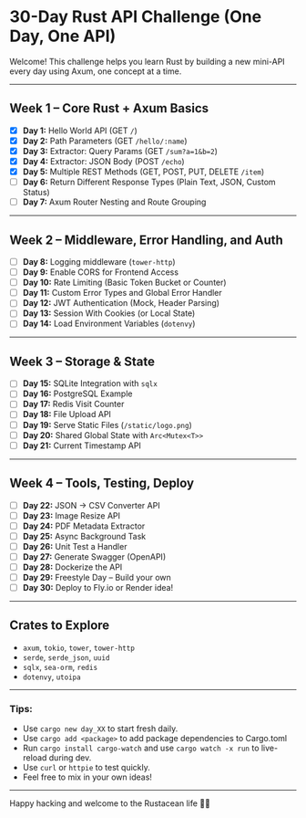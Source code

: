 # 30-Day Rust API Challenge (One Day, One API)

Welcome! This challenge helps you learn Rust by building a new mini-API every day using Axum, one concept at a time.

---

## Week 1 – Core Rust + Axum Basics

- [x] **Day 1:** Hello World API (GET `/`)
- [x] **Day 2:** Path Parameters (GET `/hello/:name`)
- [x] **Day 3:** Extractor: Query Params (GET `/sum?a=1&b=2`)
- [x] **Day 4:** Extractor: JSON Body (POST `/echo`)
- [x] **Day 5:** Multiple REST Methods (GET, POST, PUT, DELETE `/item`)
- [ ] **Day 6:** Return Different Response Types (Plain Text, JSON, Custom Status)
- [ ] **Day 7:** Axum Router Nesting and Route Grouping

---

## Week 2 – Middleware, Error Handling, and Auth

- [ ] **Day 8:** Logging middleware (`tower-http`)
- [ ] **Day 9:** Enable CORS for Frontend Access
- [ ] **Day 10:** Rate Limiting (Basic Token Bucket or Counter)
- [ ] **Day 11:** Custom Error Types and Global Error Handler
- [ ] **Day 12:** JWT Authentication (Mock, Header Parsing)
- [ ] **Day 13:** Session With Cookies (or Local State)
- [ ] **Day 14:** Load Environment Variables (`dotenvy`)

---

## Week 3 – Storage & State

- [ ] **Day 15:** SQLite Integration with `sqlx`
- [ ] **Day 16:** PostgreSQL Example
- [ ] **Day 17:** Redis Visit Counter
- [ ] **Day 18:** File Upload API
- [ ] **Day 19:** Serve Static Files (`/static/logo.png`)
- [ ] **Day 20:** Shared Global State with `Arc<Mutex<T>>`
- [ ] **Day 21:** Current Timestamp API

---

## Week 4 – Tools, Testing, Deploy

- [ ] **Day 22:** JSON → CSV Converter API
- [ ] **Day 23:** Image Resize API
- [ ] **Day 24:** PDF Metadata Extractor
- [ ] **Day 25:** Async Background Task
- [ ] **Day 26:** Unit Test a Handler
- [ ] **Day 27:** Generate Swagger (OpenAPI)
- [ ] **Day 28:** Dockerize the API
- [ ] **Day 29:** Freestyle Day – Build your own
- [ ] **Day 30:** Deploy to Fly.io or Render idea!

---

## Crates to Explore

- `axum`, `tokio`, `tower`, `tower-http`
- `serde`, `serde_json`, `uuid`
- `sqlx`, `sea-orm`, `redis`
- `dotenvy`, `utoipa`

---

### Tips:
- Use `cargo new day_XX` to start fresh daily. <!-- Or use `cargo init --bin --vcs none` -->
- Use `cargo add <package>` to add package dependencies to Cargo.toml
- Run `cargo install cargo-watch` and use `cargo watch -x run` to live-reload during dev.
- Use `curl` or `httpie` to test quickly.
- Feel free to mix in your own ideas!

---

Happy hacking and welcome to the Rustacean life 🦀🔥

